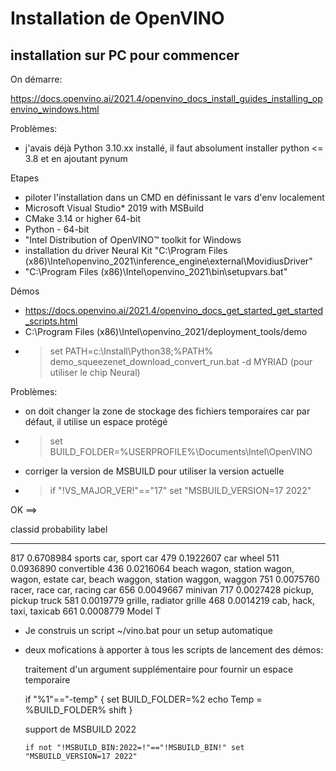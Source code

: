 # Installation de OpenVINO

## installation sur PC pour commencer

On démarre:

https://docs.openvino.ai/2021.4/openvino_docs_install_guides_installing_openvino_windows.html

Problèmes:
- j'avais déjà Python 3.10.xx installé, il faut absolument installer python <= 3.8 et en ajoutant pynum

Etapes
- piloter l'installation dans un CMD en définissant le vars d'env localement
- Microsoft Visual Studio* 2019 with MSBuild
- CMake 3.14 or higher 64-bit
- Python - 64-bit
- "Intel Distribution of OpenVINO™ toolkit for Windows
- installation du driver Neural Kit "C:\Program Files (x86)\Intel\openvino_2021\inference_engine\external\MovidiusDriver"
- "C:\Program Files (x86)\Intel\openvino_2021\bin\setupvars.bat"

Démos
- https://docs.openvino.ai/2021.4/openvino_docs_get_started_get_started_scripts.html
- C:\Program Files (x86)\Intel\openvino_2021/deployment_tools/demo
- > set PATH=c:\Install\Python38;%PATH%
  > demo_squeezenet_download_convert_run.bat -d MYRIAD    (pour utiliser le chip Neural)

Problèmes:
- on doit changer la zone de stockage des fichiers temporaires car par défaut, il utilise un espace protégé
- > set BUILD_FOLDER=%USERPROFILE%\Documents\Intel\OpenVINO
- corriger la version de MSBUILD pour utiliser la version actuelle
- > if "!VS_MAJOR_VER!"=="17" set "MSBUILD_VERSION=17 2022"

OK ==>

classid probability label
------- ----------- -----
817     0.6708984   sports car, sport car
479     0.1922607   car wheel
511     0.0936890   convertible
436     0.0216064   beach wagon, station wagon, wagon, estate car, beach waggon, station waggon, waggon
751     0.0075760   racer, race car, racing car
656     0.0049667   minivan
717     0.0027428   pickup, pickup truck
581     0.0019779   grille, radiator grille
468     0.0014219   cab, hack, taxi, taxicab
661     0.0008779   Model T


- Je construis un script ~/vino.bat pour un setup automatique

- deux mofications à apporter à tous les scripts de lancement des démos:

  traitement d'un argument supplémentaire pour fournir un espace temporaire

	if "%1"=="-temp" {
        set BUILD_FOLDER=%2
        echo Temp = %BUILD_FOLDER%
		shift
    }

  support de MSBUILD 2022

      if not "!MSBUILD_BIN:2022=!"=="!MSBUILD_BIN!" set "MSBUILD_VERSION=17 2022"

